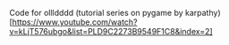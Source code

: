 Code for ollldddd (tutorial series on pygame by karpathy)[https://www.youtube.com/watch?v=kLjT576ubgo&list=PLD9C2273B9549F1C8&index=2]

